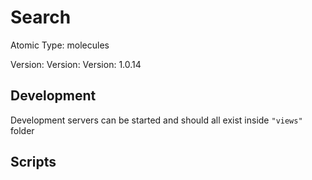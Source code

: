 # Search

Atomic Type: molecules

Version: Version: Version: 1.0.14

## Development

Development servers can be started and should all exist inside `"views"` folder

## Scripts
